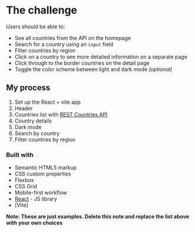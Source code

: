 
# The challenge

Users should be able to:

- See all countries from the API on the homepage
- Search for a country using an `input` field
- Filter countries by region
- Click on a country to see more detailed information on a separate page
- Click through to the border countries on the detail page
- Toggle the color scheme between light and dark mode *(optional)*

## My process


  1. Set up the React + vite app
  2. Header
  2. Countries list with [REST Countries API](https://restcountries.com)
  3. Country details
  4. Dark mode
  5. Search by country
  6. Filter countries by region


### Built with

- Semantic HTML5 markup
- CSS custom properties
- Flexbox
- CSS Grid
- Mobile-first workflow
- [React](https://reactjs.org/) - JS library
- [Vite]

**Note: These are just examples. Delete this note and replace the list above with your own choices**

